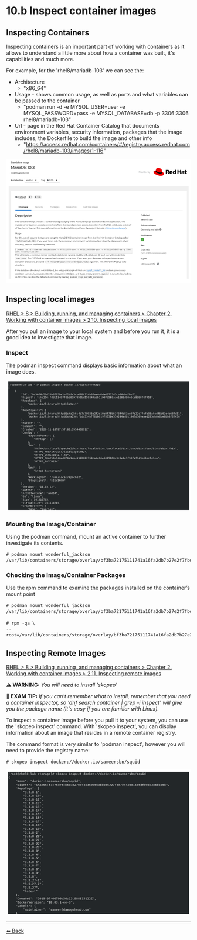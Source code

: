 # 10.b Inspect container images

## Inspecting Containers

Inspecting containers is an important part of working with containers as it allows to understand a little more about how a container was built, it's capabilities and much more.  

For example, for the 'rhel8/mariadb-103' we can see the:

- Architecture
  - "x86_64"
- Usage - shows common usage, as well as ports and what variables can be passed to the container
  - "podman run -d -e MYSQL_USER=user -e MYSQL_PASSWORD=pass -e MYSQL_DATABASE=db -p 3306:3306 rhel8/mariadb-103"
- Url - page in the Red Hat Container Catalog that documents environment variables, security information, packages that the image includes, the Dockerfile to build the image and other info
  - "https://access.redhat.com/containers/#/registry.access.redhat.com/rhel8/mariadb-103/images/1-116"

![](10b-inspect-container-images/10b-inspect-container-images-ff33e.png)

## Inspecting local images

[RHEL > 8 > Building, running, and managing containers > Chapter 2. Working with container images > 2.10. Inspecting local images](https://access.redhat.com/documentation/en-us/red_hat_enterprise_linux/8/html/building_running_and_managing_containers/working-with-container-images_building-running-and-managing-containers#inspecting-local-images_building-running-and-managing-containers)

After you pull an image to your local system and before you run it, it is a good idea to investigate that image.  

### Inspect

The podman inspect command displays basic information about what an image does.  

![](10b-inspect-container-images/10b-inspect-container-images-18965.png)

### Mounting the Image/Container

Using the podman command, mount an active container to further investigate its contents.  

    # podman mount wonderful_jackson  
    /var/lib/containers/storage/overlay/bf3ba72175111741a16fa2db7b27e2f7fbd86965cf7931568bd5b6e22e002b05/merged

### Checking the Image/Container Packages

Use the rpm command to examine the packages installed on the container’s mount point

    # podman mount wonderful_jackson  
    /var/lib/containers/storage/overlay/bf3ba72175111741a16fa2db7b27e2f7fbd86965cf7931568bd5b6e22e002b05/merged

    # rpm -qa \
    --root=/var/lib/containers/storage/overlay/bf3ba72175111741a16fa2db7b27e2f7fbd86965cf7931568bd5b6e22e002b05/merged

## Inspecting Remote Images

[RHEL > 8 > Building, running, and managing containers > Chapter 2. Working with container images > 2.11. Inspecting remote images](https://access.redhat.com/documentation/en-us/red_hat_enterprise_linux/8/html/building_running_and_managing_containers/working-with-container-images_building-running-and-managing-containers#inspecting-remote-images_building-running-and-managing-containers)

**⚠️ WARNING:** _You will need to install 'skopeo'_

**📌 EXAM TIP:** _If you can't remember what to install, remember that you need a container inspector, so 'dnf search container | grep -i inspect' will give you the package name (it's easy if you are familiar with Linux)._  

To inspect a container image before you pull it to your system, you can use the 'skopeo inspect' command. With 'skopeo inspect', you can display information about an image that resides in a remote container registry.  

The command format is very similar to 'podman inspect', however you will need to provide the registry name:

    # skopeo inspect docker://docker.io/sameersbn/squid

![](10b-inspect-container-images/10b-inspect-container-images-c29b2.png)

---
[⬅️ Back](10-manage-containers.md)
